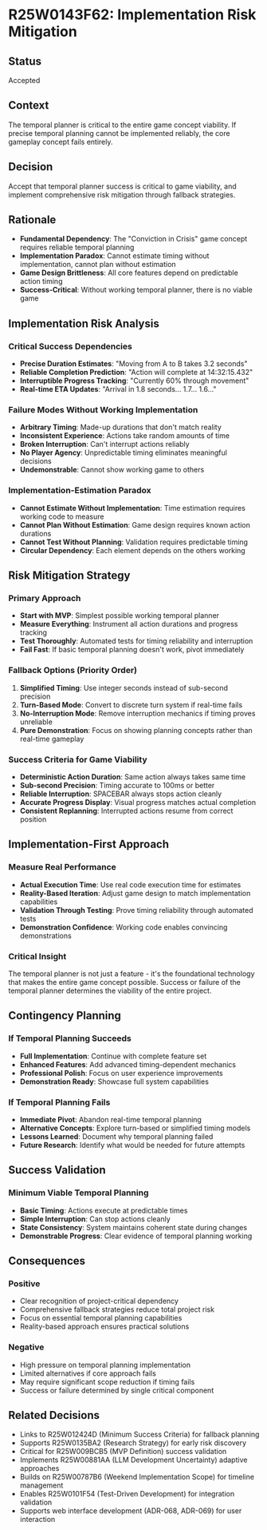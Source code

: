 # R25W0143F62: Implementation Risk Mitigation

<!-- @adr_serial R25W0143F62 -->

## Status

Accepted

## Context

The temporal planner is critical to the entire game concept viability. If precise temporal planning cannot be implemented reliably, the core gameplay concept fails entirely.

## Decision

Accept that temporal planner success is critical to game viability, and implement comprehensive risk mitigation through fallback strategies.

## Rationale

- **Fundamental Dependency**: The "Conviction in Crisis" game concept requires reliable temporal planning
- **Implementation Paradox**: Cannot estimate timing without implementation, cannot plan without estimation
- **Game Design Brittleness**: All core features depend on predictable action timing
- **Success-Critical**: Without working temporal planner, there is no viable game

## Implementation Risk Analysis

### Critical Success Dependencies

- **Precise Duration Estimates**: "Moving from A to B takes 3.2 seconds"
- **Reliable Completion Prediction**: "Action will complete at 14:32:15.432"
- **Interruptible Progress Tracking**: "Currently 60% through movement"
- **Real-time ETA Updates**: "Arrival in 1.8 seconds... 1.7... 1.6..."

### Failure Modes Without Working Implementation

- **Arbitrary Timing**: Made-up durations that don't match reality
- **Inconsistent Experience**: Actions take random amounts of time
- **Broken Interruption**: Can't interrupt actions reliably
- **No Player Agency**: Unpredictable timing eliminates meaningful decisions
- **Undemonstrable**: Cannot show working game to others

### Implementation-Estimation Paradox

- **Cannot Estimate Without Implementation**: Time estimation requires working code to measure
- **Cannot Plan Without Estimation**: Game design requires known action durations
- **Cannot Test Without Planning**: Validation requires predictable timing
- **Circular Dependency**: Each element depends on the others working

## Risk Mitigation Strategy

### Primary Approach

- **Start with MVP**: Simplest possible working temporal planner
- **Measure Everything**: Instrument all action durations and progress tracking
- **Test Thoroughly**: Automated tests for timing reliability and interruption
- **Fail Fast**: If basic temporal planning doesn't work, pivot immediately

### Fallback Options (Priority Order)

1. **Simplified Timing**: Use integer seconds instead of sub-second precision
2. **Turn-Based Mode**: Convert to discrete turn system if real-time fails
3. **No-Interruption Mode**: Remove interruption mechanics if timing proves unreliable
4. **Pure Demonstration**: Focus on showing planning concepts rather than real-time gameplay

### Success Criteria for Game Viability

- **Deterministic Action Duration**: Same action always takes same time
- **Sub-second Precision**: Timing accurate to 100ms or better
- **Reliable Interruption**: SPACEBAR always stops action cleanly
- **Accurate Progress Display**: Visual progress matches actual completion
- **Consistent Replanning**: Interrupted actions resume from correct position

## Implementation-First Approach

### Measure Real Performance

- **Actual Execution Time**: Use real code execution time for estimates
- **Reality-Based Iteration**: Adjust game design to match implementation capabilities
- **Validation Through Testing**: Prove timing reliability through automated tests
- **Demonstration Confidence**: Working code enables convincing demonstrations

### Critical Insight

The temporal planner is not just a feature - it's the foundational technology that makes the entire game concept possible.
Success or failure of the temporal planner determines the viability of the entire project.

## Contingency Planning

### If Temporal Planning Succeeds

- **Full Implementation**: Continue with complete feature set
- **Enhanced Features**: Add advanced timing-dependent mechanics
- **Professional Polish**: Focus on user experience improvements
- **Demonstration Ready**: Showcase full system capabilities

### If Temporal Planning Fails

- **Immediate Pivot**: Abandon real-time temporal planning
- **Alternative Concepts**: Explore turn-based or simplified timing models
- **Lessons Learned**: Document why temporal planning failed
- **Future Research**: Identify what would be needed for future attempts

## Success Validation

### Minimum Viable Temporal Planning

- **Basic Timing**: Actions execute at predictable times
- **Simple Interruption**: Can stop actions cleanly
- **State Consistency**: System maintains coherent state during changes
- **Demonstrable Progress**: Clear evidence of temporal planning working

## Consequences

### Positive

- Clear recognition of project-critical dependency
- Comprehensive fallback strategies reduce total project risk
- Focus on essential temporal planning capabilities
- Reality-based approach ensures practical solutions

### Negative

- High pressure on temporal planning implementation
- Limited alternatives if core approach fails
- May require significant scope reduction if timing fails
- Success or failure determined by single critical component

## Related Decisions

- Links to R25W012424D (Minimum Success Criteria) for fallback planning
- Supports R25W0135BA2 (Research Strategy) for early risk discovery
- Critical for R25W009BCB5 (MVP Definition) success validation
- Implements R25W00881AA (LLM Development Uncertainty) adaptive approaches
- Builds on R25W00787B6 (Weekend Implementation Scope) for timeline management
- Enables R25W0101F54 (Test-Driven Development) for integration validation
- Supports web interface development (ADR-068, ADR-069) for user interaction
